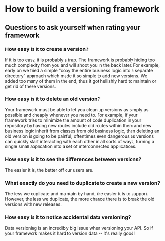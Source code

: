 # How to build a versioning framework

## Questions to ask yourself when rating your framework

### How easy is it to create a version?

If it is too easy, it is probably a trap. The framework is probably hiding too much complexity from you and will shoot you in the back later. For example, early on we tried a simple "copy the entire business logic into a separate directory" approach which made it so simple to add new versions. We added too many of them in the end, thus it got hellishly hard to maintain or get rid of these versions.

### How easy is it to delete an old version?

Your framework must be able to let you clean up versions as simply as possible and cheaply whenever you need to. For example, if your framework tries to minimize the amount of code duplication in your repository by having new routes include old routes within them and new business logic inherit from classes from old business logic, then deleting an old version is going to be painful; oftentimes even dangerous as versions can quickly start interacting with each other in all sorts of ways, turning a single small application into a set of interconnected applications.

### How easy is it to see the differences between versions?

The easier it is, the better off our users are.

### What exactly do you need to duplicate to create a new version?

The less we duplicate and maintain by hand, the easier it is to support. However, the less we duplicate, the more chance there is to break the old versions with new releases.

### How easy is it to notice accidental data versioning?

Data versioning is an incredibly big issue when versioning your API.
So if your framework makes it hard to version data -- it's really good!

